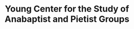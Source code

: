 ---
layout: repo
title: "Young Center for the Study of Anabaptist and Pietist Groups"
id: 13528
permalink: repos/13528/
---